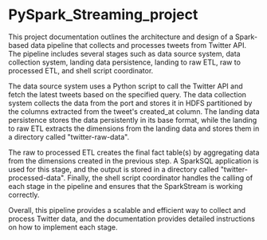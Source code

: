# PySpark_Streaming_project
This project documentation outlines the architecture and design of a Spark-based data pipeline that collects and processes tweets from Twitter API. The pipeline includes several stages such as data source system, data collection system, landing data persistence, landing to raw ETL, raw to processed ETL, and shell script coordinator.


The data source system uses a Python script to call the Twitter API and fetch the latest tweets based on the specified query. The data collection system collects the data from the port and stores it in HDFS partitioned by the columns extracted from the tweet's created_at column. The landing data persistence stores the data persistently in its base format, while the landing to raw ETL extracts the dimensions from the landing data and stores them in a directory called "twitter-raw-data".

The raw to processed ETL creates the final fact table(s) by aggregating data from the dimensions created in the previous step. A SparkSQL application is used for this stage, and the output is stored in a directory called "twitter-processed-data". Finally, the shell script coordinator handles the calling of each stage in the pipeline and ensures that the SparkStream is working correctly.

Overall, this pipeline provides a scalable and efficient way to collect and process Twitter data, and the documentation provides detailed instructions on how to implement each stage.
